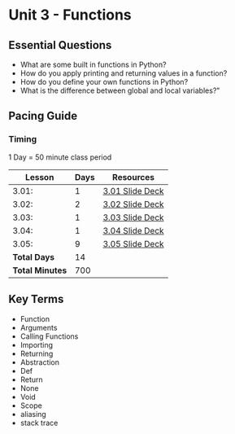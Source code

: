 # Unit 3 - Functions

## Essential Questions

* What are some built in functions in Python?
* How do you apply printing and returning values in a function?
* How do you define your own functions in Python?
* What is the difference between global and local variables?"

## Pacing Guide

### Timing

1 Day = 50 minute class period

| Lesson | Days | Resources |
| ------ | -------------- | ---------|
| 3.01: | 1 | [3.01 Slide Deck] |
| 3.02: | 2 | [3.02 Slide Deck] |
| 3.03: | 1 | [3.03 Slide Deck] |
| 3.04: | 1 | [3.04 Slide Deck] |
| 3.05: | 9 | [3.05 Slide Deck] |
| **Total Days** | 14 | |
| **Total Minutes** | 700 | |

## Key Terms

* Function
* Arguments
* Calling Functions
* Importing
* Returning
* Abstraction
* Def
* Return
* None
* Void
* Scope
* aliasing
* stack trace

[3.01 Slide Deck]: https://github.com/TEALSK12/2nd-semester-introduction-to-computer-science/raw/master/units/3_unit/slidedecks/Intro%20Python%203.01%20TEALS.pptx
[3.02 Slide Deck]:https://github.com/TEALSK12/2nd-semester-introduction-to-computer-science/raw/master/units/3_unit/slidedecks/Intro%20Python%203.02%20TEALS.pptx
[3.03 Slide Deck]: https://github.com/TEALSK12/2nd-semester-introduction-to-computer-science/raw/master/units/3_unit/slidedecks/Intro%20Python%203.03%20TEALS.pptx
[3.04 Slide Deck]:https://github.com/TEALSK12/2nd-semester-introduction-to-computer-science/raw/master/units/3_unit/slidedecks/Intro%20Python%203.04%20TEALS.pptx
[3.05 Slide Deck]: https://github.com/TEALSK12/2nd-semester-introduction-to-computer-science/raw/master/units/3_unit/slidedecks/Intro%20Python%203.05%20TEALS.pptx
